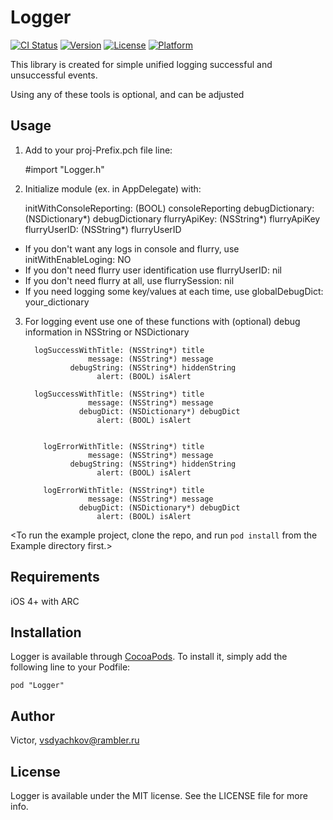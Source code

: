 # Logger

[![CI Status](http://img.shields.io/travis/Victor/Logger.svg?style=flat)](https://travis-ci.org/Victor/Logger)
[![Version](https://img.shields.io/cocoapods/v/Logger.svg?style=flat)](http://cocoadocs.org/docsets/Logger)
[![License](https://img.shields.io/cocoapods/l/Logger.svg?style=flat)](http://cocoadocs.org/docsets/Logger)
[![Platform](https://img.shields.io/cocoapods/p/Logger.svg?style=flat)](http://cocoadocs.org/docsets/Logger)

This library is created for simple unified logging successful and unsuccessful events.

Using any of these tools is optional, and can be adjusted

## Usage

1) Add to your proj-Prefix.pch file line:

      #import "Logger.h"

2) Initialize module (ex. in AppDelegate) with:

    initWithConsoleReporting: (BOOL) consoleReporting
             debugDictionary: (NSDictionary*) debugDictionary
                flurryApiKey: (NSString*) flurryApiKey
                flurryUserID: (NSString*) flurryUserID

+ If you don't want any logs in console and flurry, use initWithEnableLoging: NO
+ If you don't need flurry user identification use flurryUserID: nil
+ If you don't need flurry at all, use flurrySession: nil
+ If you need logging some key/values at each time, use globalDebugDict: your_dictionary

3) For logging event use one of these functions with (optional) debug information in NSString or NSDictionary

         logSuccessWithTitle: (NSString*) title 
                     message: (NSString*) message 
                 debugString: (NSString*) hiddenString 
                       alert: (BOOL) isAlert

         logSuccessWithTitle: (NSString*) title 
                     message: (NSString*) message 
                   debugDict: (NSDictionary*) debugDict 
                       alert: (BOOL) isAlert


           logErrorWithTitle: (NSString*) title 
                     message: (NSString*) message 
                 debugString: (NSString*) hiddenString 
                       alert: (BOOL) isAlert

           logErrorWithTitle: (NSString*) title 
                     message: (NSString*) message 
                   debugDict: (NSDictionary*) debugDict 
                       alert: (BOOL) isAlert


<To run the example project, clone the repo, and run `pod install` from the Example directory first.>

## Requirements

iOS 4+ with ARC

## Installation

Logger is available through [CocoaPods](http://cocoapods.org). To install
it, simply add the following line to your Podfile:

    pod "Logger"

## Author

Victor, vsdyachkov@rambler.ru

## License

Logger is available under the MIT license. See the LICENSE file for more info.
